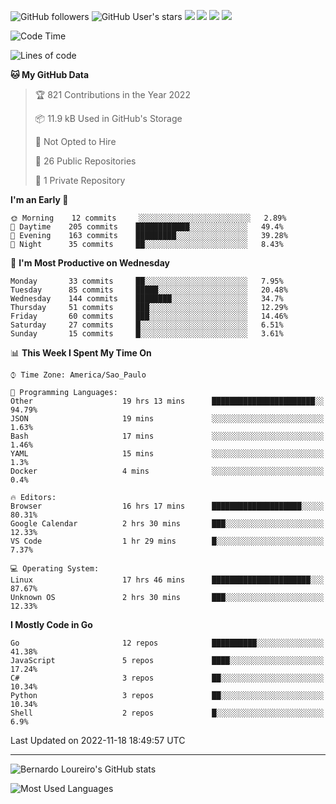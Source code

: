 ![GitHub followers](https://img.shields.io/github/followers/bernardolm?style=for-the-badge&label=GitHub%20followers) ![GitHub User's stars](https://img.shields.io/github/stars/bernardolm?style=for-the-badge&label=GitHub%20User's%20stars) [![](https://img.shields.io/static/v1?logo=linkedin&label=LinkedIn&message=bernardolm&color=0A66C2&style=for-the-badge)](https://www.linkedin.com/in/bernardolm) [![](https://img.shields.io/static/v1?logo=lastdotfm&label=last.fm&message=bernardolm&color=D51007&style=for-the-badge)](https://www.last.fm/user/bernardolm) [![](https://img.shields.io/static/v1?logo=spotify&label=spotify&message=bernardolou&color=1ED760&style=for-the-badge)](https://open.spotify.com/user/bernardolou) [![](https://img.shields.io/static/v1?logo=awesomelists&label=My%20awesome%20stars&message=⭐⭐⭐&color=FC60A8&style=for-the-badge)](https://github.com/bernardolm/awesome-stars)

<!--START_SECTION:waka-->
![Code Time](http://img.shields.io/badge/Code%20Time-1%2C947%20hrs%205%20mins-blue)

![Lines of code](https://img.shields.io/badge/From%20Hello%20World%20I%27ve%20Written--16%20Thousand%20lines%20of%20code-blue)

**🐱 My GitHub Data** 

> 🏆 821 Contributions in the Year 2022
 > 
> 📦 11.9 kB Used in GitHub's Storage 
 > 
> 🚫 Not Opted to Hire
 > 
> 📜 26 Public Repositories 
 > 
> 🔑 1 Private Repository 
 > 
**I'm an Early 🐤** 

```text
🌞 Morning    12 commits     ░░░░░░░░░░░░░░░░░░░░░░░░░   2.89% 
🌆 Daytime    205 commits    ████████████░░░░░░░░░░░░░   49.4% 
🌃 Evening    163 commits    █████████░░░░░░░░░░░░░░░░   39.28% 
🌙 Night      35 commits     ██░░░░░░░░░░░░░░░░░░░░░░░   8.43%

```
📅 **I'm Most Productive on Wednesday** 

```text
Monday       33 commits     ██░░░░░░░░░░░░░░░░░░░░░░░   7.95% 
Tuesday      85 commits     █████░░░░░░░░░░░░░░░░░░░░   20.48% 
Wednesday    144 commits    ████████░░░░░░░░░░░░░░░░░   34.7% 
Thursday     51 commits     ███░░░░░░░░░░░░░░░░░░░░░░   12.29% 
Friday       60 commits     ███░░░░░░░░░░░░░░░░░░░░░░   14.46% 
Saturday     27 commits     █░░░░░░░░░░░░░░░░░░░░░░░░   6.51% 
Sunday       15 commits     █░░░░░░░░░░░░░░░░░░░░░░░░   3.61%

```


📊 **This Week I Spent My Time On** 

```text
⌚︎ Time Zone: America/Sao_Paulo

💬 Programming Languages: 
Other                    19 hrs 13 mins      ███████████████████████░░   94.79% 
JSON                     19 mins             ░░░░░░░░░░░░░░░░░░░░░░░░░   1.63% 
Bash                     17 mins             ░░░░░░░░░░░░░░░░░░░░░░░░░   1.46% 
YAML                     15 mins             ░░░░░░░░░░░░░░░░░░░░░░░░░   1.3% 
Docker                   4 mins              ░░░░░░░░░░░░░░░░░░░░░░░░░   0.4%

🔥 Editors: 
Browser                  16 hrs 17 mins      ████████████████████░░░░░   80.31% 
Google Calendar          2 hrs 30 mins       ███░░░░░░░░░░░░░░░░░░░░░░   12.33% 
VS Code                  1 hr 29 mins        █░░░░░░░░░░░░░░░░░░░░░░░░   7.37%

💻 Operating System: 
Linux                    17 hrs 46 mins      ██████████████████████░░░   87.67% 
Unknown OS               2 hrs 30 mins       ███░░░░░░░░░░░░░░░░░░░░░░   12.33%

```

**I Mostly Code in Go** 

```text
Go                       12 repos            ██████████░░░░░░░░░░░░░░░   41.38% 
JavaScript               5 repos             ████░░░░░░░░░░░░░░░░░░░░░   17.24% 
C#                       3 repos             ██░░░░░░░░░░░░░░░░░░░░░░░   10.34% 
Python                   3 repos             ██░░░░░░░░░░░░░░░░░░░░░░░   10.34% 
Shell                    2 repos             █░░░░░░░░░░░░░░░░░░░░░░░░   6.9%

```



 Last Updated on 2022-11-18 18:49:57 UTC
<!--END_SECTION:waka-->

---

![Bernardo Loureiro's GitHub stats](https://github-readme-stats.vercel.app/api?username=bernardolm&count_private=true&show_icons=true&theme=nightowl&include_all_commits=true)

![Most Used Languages](https://github-readme-stats.vercel.app/api/top-langs/?username=bernardolm&theme=nightowl&langs_count=99)
